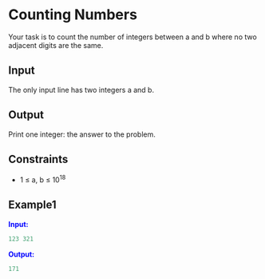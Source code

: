 # Counting Numbers

Your task is to count the number of integers between a and b where no two adjacent digits are the same.

## Input

The only input line has two integers a and b.

## Output

Print one integer: the answer to the problem.

## Constraints

- 1 &le; a, b &le; 10<sup>18</sup>

## Example1
<font color="blue">**Input:**</font>
```c++
123 321
```
<font color="blue">**Output:**</font>
```c++
171
``` 
